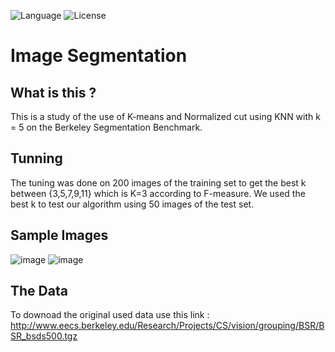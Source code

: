 ![Language](https://img.shields.io/badge/language-Python%20-blue.svg)
![License](https://img.shields.io/badge/License-MIT%20-red.svg)

# Image Segmentation
## What is this ?
This is a study of the use of K-means and Normalized cut using KNN with k = 5  on the Berkeley Segmentation Benchmark.

## Tunning
The tuning was done on 200 images of the training set to get the best k between {3,5,7,9,11} which is K=3 according to F-measure.
We used the best k to test our algorithm using 50 images of the test set.

## Sample Images
![image](https://user-images.githubusercontent.com/58489322/161772648-17641284-772d-44c0-9d15-4485be20eb52.png)
![image](https://user-images.githubusercontent.com/58489322/161773045-ea346616-9509-42ea-ada5-9a0b48119585.png)

## The Data
To downoad the original used data use this link : http://www.eecs.berkeley.edu/Research/Projects/CS/vision/grouping/BSR/BSR_bsds500.tgz
